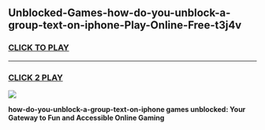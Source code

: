 
## Unblocked-Games-how-do-you-unblock-a-group-text-on-iphone-Play-Online-Free-t3j4v
<h3>
<a href="https://premium76.site?title=how-do-you-unblock-a-group-text-on-iphone&ref=26A">CLICK TO PLAY</a></h3>
<hr>

<h3>
<a href="https://premium76.site?title=how-do-you-unblock-a-group-text-on-iphone&ref=26A">CLICK 2 PLAY</a>
  
</h3>

<a href="https://premium76.site?title=how-do-you-unblock-a-group-text-on-iphone&ref=26A"><img src="https://clearcache.store/games.png"></a>


**how-do-you-unblock-a-group-text-on-iphone games unblocked: Your Gateway to Fun and Accessible Online Gaming**
